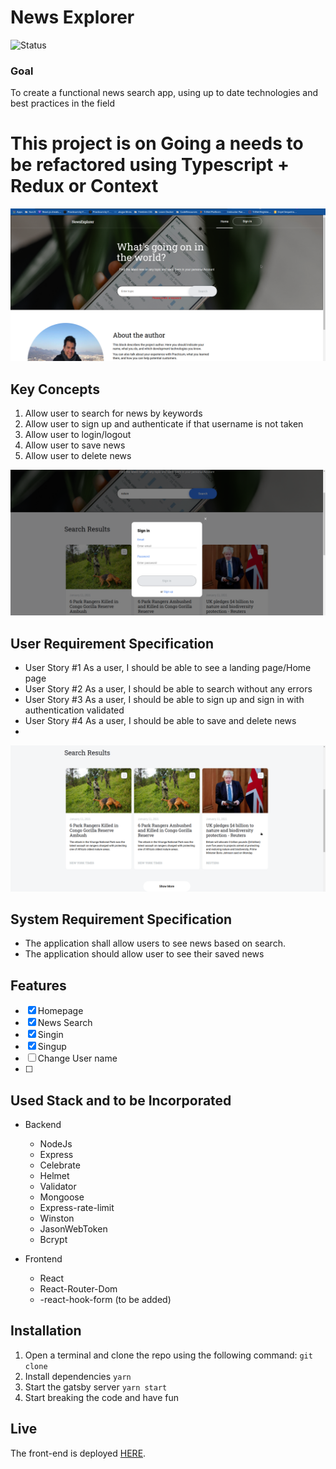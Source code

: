 # News Explorer

![Status](https://img.shields.io/badge/Status%20-ONGOING-critical)


### Goal

To create a functional news search app, using up to date technologies and best practices in the field

# This project is on Going a needs to be refactored using Typescript + Redux or Context



![Preview1](https://github.com/enyelsequeira/news-explorer-frontend/blob/main/src/images/1.png)




## Key Concepts

1. Allow user to search for news by keywords
2. Allow user to sign up and authenticate if that username is not taken
3. Allow user to login/logout
4. Allow user to save news
5. Allow user to delete news
   
![Preview 3](https://github.com/enyelsequeira/news-explorer-frontend/blob/main/src/images/3.png)


## User Requirement Specification

- User Story #1 As a user, I should be able to see a landing page/Home page
- User Story #2 As a user, I should be able to search without any errors
- User Story #3 As a user, I should be able to sign up and sign in with authentication validated
- User Story #4 As a user, I should be able to save and delete news
- 
![Previen2](https://github.com/enyelsequeira/news-explorer-frontend/blob/main/src/images/2.png)
## System Requirement Specification

- The application shall allow users to see news based on search.
- The application should allow user to see their saved news


## Features
- [x] Homepage
- [x] News Search
- [x] Singin
- [x] Singup
- [ ] Change User name
- [ ] 


## Used Stack and to be Incorporated

- Backend
  - NodeJs
  - Express
  - Celebrate
  - Helmet
  - Validator
  - Mongoose
  - Express-rate-limit
  - Winston
  - JasonWebToken
  - Bcrypt

- Frontend
   - React
   - React-Router-Dom
   - -react-hook-form (to be added)

## Installation

1. Open a terminal and clone the repo using the following command: `git clone`
2. Install dependencies `yarn`
3. Start the gatsby server `yarn start`
4. Start breaking the code and have fun 

## Live 
The front-end is deployed [HERE](https://news-explorer-frontend.vercel.app/).


